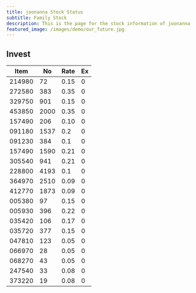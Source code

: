 ```yaml
---
title: joonanna Stock Status
subtitle: Family Stock 
description: This is the page for the stock information of joonanna
featured_image: /images/demo/our_future.jpg
---
```


## Invest

|  Item  | No | Rate | Ex   |
|--------|----|------|------|
| 214980 | 72 | 0.15 |    0 |
| 272580 | 383| 0.35 |    0 |
| 329750 | 901| 0.15 |    0 |
| 453850 |2000| 0.35 |    0 |
| 157490 |206 | 0.10 |    0 | 
| 091180 |1537| 0.2  |    0 |
| 091230 | 384| 0.1  |    0 | 
| 157490 |1590| 0.21 |    0 | 
| 305540 | 941| 0.21 |    0 | 
| 228800 |4193| 0.1  |    0 |  
| 364970 |2510| 0.09 |    0 |  
| 412770 |1873| 0.09 |    0 | 
| 005380 | 97 | 0.15 |    0 | 
| 005930 | 396| 0.22 |    0 | 
| 035420 | 106| 0.17 |    0 | 
| 035720 | 377| 0.15 |    0 | 
| 047810 | 123| 0.05 |    0 | 
| 066970 | 28 | 0.05 |    0 | 
| 068270 | 43 | 0.05 |    0 | 
| 247540 | 33 | 0.08 |    0 | 
| 373220 | 19 | 0.08 |    0 | 


